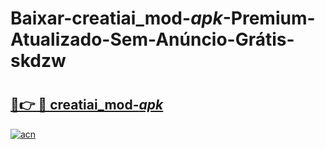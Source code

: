 # Baixar-creatiai_mod-_apk_-Premium-Atualizado-Sem-Anúncio-Grátis-skdzw

# <h2><a href="https://pg8iou.esa.edu.pl?src=creatiai_mod-_apk_&ref=skdzw">🔗👉 🔴 creatiai_mod-_apk_</a></h2>

[![acn](https://github.com/user-attachments/assets/0f9c940e-d8b0-45ae-aac7-cd30a18b3e1c)](https://pg8iou.esa.edu.pl?src=creatiai_mod-_apk_&ref=skdzw)

